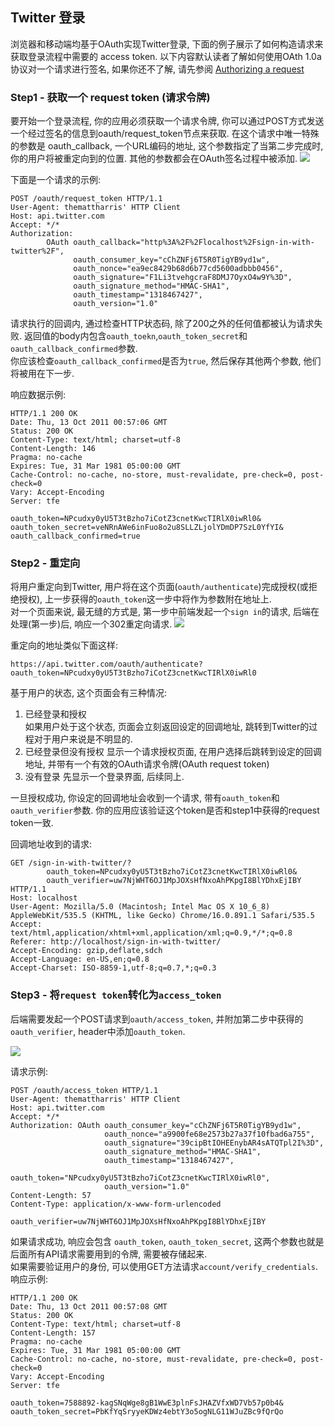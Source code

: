 ## Twitter 登录
浏览器和移动端均基于OAuth实现Twitter登录, 下面的例子展示了如何构造请求来获取登录流程中需要的 access token.
以下内容默认读者了解如何使用OAth 1.0a 协议对一个请求进行签名, 如果你还不了解, 请先参阅 [Authorizing a request](https://dev.twitter.com/oauth/overview/authorizing-requests)

### Step1 - 获取一个 request token (请求令牌)
要开始一个登录流程, 你的应用必须获取一个请求令牌, 你可以通过POST方式发送一个经过签名的信息到oauth/request_token节点来获取.
在这个请求中唯一特殊的参数是 oauth_callback, 一个URL编码的地址, 这个参数指定了当第二步完成时, 你的用户将被重定向到的位置. 其他的参数都会在OAuth签名过程中被添加.
![](https://g.twimg.com/dev/sites/default/files/images_documentation/sign-in-oauth-1_0.png)

下面是一个请求的示例:
```
POST /oauth/request_token HTTP/1.1
User-Agent: themattharris' HTTP Client
Host: api.twitter.com
Accept: */*
Authorization:
        OAuth oauth_callback="http%3A%2F%2Flocalhost%2Fsign-in-with-twitter%2F",
              oauth_consumer_key="cChZNFj6T5R0TigYB9yd1w",
              oauth_nonce="ea9ec8429b68d6b77cd5600adbbb0456",
              oauth_signature="F1Li3tvehgcraF8DMJ7OyxO4w9Y%3D",
              oauth_signature_method="HMAC-SHA1",
              oauth_timestamp="1318467427",
              oauth_version="1.0"
```
请求执行的回调内, 通过检查HTTP状态码, 除了200之外的任何值都被认为请求失败. 返回值的body内包含`oauth_toekn`,`oauth_token_secret`和`oauth_callback_confirmed`参数.  
你应该检查`oauth_callback_confirmed`是否为`true`, 然后保存其他两个参数, 他们将被用在下一步.

响应数据示例:
```
HTTP/1.1 200 OK
Date: Thu, 13 Oct 2011 00:57:06 GMT
Status: 200 OK
Content-Type: text/html; charset=utf-8
Content-Length: 146
Pragma: no-cache
Expires: Tue, 31 Mar 1981 05:00:00 GMT
Cache-Control: no-cache, no-store, must-revalidate, pre-check=0, post-check=0
Vary: Accept-Encoding
Server: tfe

oauth_token=NPcudxy0yU5T3tBzho7iCotZ3cnetKwcTIRlX0iwRl0&
oauth_token_secret=veNRnAWe6inFuo8o2u8SLLZLjolYDmDP7SzL0YfYI&
oauth_callback_confirmed=true
```

### Step2 - 重定向
将用户重定向到Twitter, 用户将在这个页面(`oauth/authenticate`)完成授权(或拒绝授权), 上一步获得的`oauth_token`这一步中将作为参数附在地址上.  
对一个页面来说, 最无缝的方式是, 第一步中前端发起一个`sign in`的请求, 后端在处理(第一步)后, 响应一个302重定向请求.
![](https://g.twimg.com/dev/sites/default/files/images_documentation/sign-in-oauth-2_0.png)

重定向的地址类似下面这样:
```
https://api.twitter.com/oauth/authenticate?oauth_token=NPcudxy0yU5T3tBzho7iCotZ3cnetKwcTIRlX0iwRl0
```
基于用户的状态, 这个页面会有三种情况:  
1. 已经登录和授权  
    如果用户处于这个状态, 页面会立刻返回设定的回调地址, 跳转到Twitter的过程对于用户来说是不明显的.
2. 已经登录但没有授权
    显示一个请求授权页面, 在用户选择后跳转到设定的回调地址, 并带有一个有效的OAuth请求令牌(OAuth request token)
3. 没有登录
    先显示一个登录界面, 后续同上.

一旦授权成功, 你设定的回调地址会收到一个请求, 带有`oauth_token`和`oauth_verifier`参数. 你的应用应该验证这个token是否和step1中获得的request token一致.

回调地址收到的请求:
```
GET /sign-in-with-twitter/?
        oauth_token=NPcudxy0yU5T3tBzho7iCotZ3cnetKwcTIRlX0iwRl0&
        oauth_verifier=uw7NjWHT6OJ1MpJOXsHfNxoAhPKpgI8BlYDhxEjIBY HTTP/1.1
Host: localhost
User-Agent: Mozilla/5.0 (Macintosh; Intel Mac OS X 10_6_8) AppleWebKit/535.5 (KHTML, like Gecko) Chrome/16.0.891.1 Safari/535.5
Accept: text/html,application/xhtml+xml,application/xml;q=0.9,*/*;q=0.8
Referer: http://localhost/sign-in-with-twitter/
Accept-Encoding: gzip,deflate,sdch
Accept-Language: en-US,en;q=0.8
Accept-Charset: ISO-8859-1,utf-8;q=0.7,*;q=0.3
```

### Step3 - 将`request token`转化为`access_token`  
后端需要发起一个POST请求到`oauth/access_token`, 并附加第二步中获得的`oauth_verifier`, header中添加`oauth_token`.

![](https://g.twimg.com/dev/sites/default/files/images_documentation/sign-in-oauth-3_0.png)

请求示例: 
```
POST /oauth/access_token HTTP/1.1
User-Agent: themattharris' HTTP Client
Host: api.twitter.com
Accept: */*
Authorization: OAuth oauth_consumer_key="cChZNFj6T5R0TigYB9yd1w",
                     oauth_nonce="a9900fe68e2573b27a37f10fbad6a755",
                     oauth_signature="39cipBtIOHEEnybAR4sATQTpl2I%3D",
                     oauth_signature_method="HMAC-SHA1",
                     oauth_timestamp="1318467427",
                     oauth_token="NPcudxy0yU5T3tBzho7iCotZ3cnetKwcTIRlX0iwRl0",
                     oauth_version="1.0"
Content-Length: 57
Content-Type: application/x-www-form-urlencoded

oauth_verifier=uw7NjWHT6OJ1MpJOXsHfNxoAhPKpgI8BlYDhxEjIBY
```
如果请求成功, 响应会包含 `oauth_token`, `oauth_token_secret`, 这两个参数也就是后面所有API请求需要用到的令牌, 需要被存储起来.  
如果需要验证用户的身份, 可以使用GET方法请求`account/verify_credentials`.  
响应示例:
```
HTTP/1.1 200 OK
Date: Thu, 13 Oct 2011 00:57:08 GMT
Status: 200 OK
Content-Type: text/html; charset=utf-8
Content-Length: 157
Pragma: no-cache
Expires: Tue, 31 Mar 1981 05:00:00 GMT
Cache-Control: no-cache, no-store, must-revalidate, pre-check=0, post-check=0
Vary: Accept-Encoding
Server: tfe

oauth_token=7588892-kagSNqWge8gB1WwE3plnFsJHAZVfxWD7Vb57p0b4&
oauth_token_secret=PbKfYqSryyeKDWz4ebtY3o5ogNLG11WJuZBc9fQrQo
```